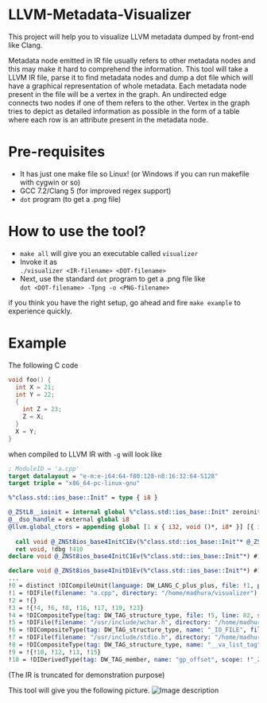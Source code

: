 # LLVM-Metadata-Visualizer
This project will help you to visualize LLVM metadata dumped by front-end like Clang. 

Metadata node emitted in IR file usually refers to other metadata nodes and this may make it hard to comprehend the information. This tool will take a LLVM IR file, parse it to find metadata nodes and dump a dot file which will have a graphical representation of whole metadata. Each metadata node present in the file will be a vertex in the graph. An undirected edge connects two nodes if one of them refers to the other. Vertex in the graph tries to depict as detailed information as possible in the form of a table where each row is an attribute present in the metadata node.


# Pre-requisites
* It has just one make file so Linux! (or Windows if you can run makefile with cygwin or so)
* GCC 7.2/Clang 5 (for improved regex support)
* `dot` program (to get a .png file)

# How to use the tool?
* `make all` will give you an executable called `visualizer`
* Invoke it as   
`./visualizer <IR-filename> <DOT-filename>`
* Next, use the standard `dot` program to get a .png file like     
`dot <DOT-filename> -Tpng -o <PNG-filename>`

if you think you have the right setup, go ahead and fire `make example` to experience quickly.

# Example
The following C code 

```C++
void foo() {
  int X = 21;
  int Y = 22;
  {
    int Z = 23;
    Z = X;
  }
  X = Y;
}
```
when compiled to LLVM IR with `-g` will look like 

```llvm
; ModuleID = 'a.cpp'
target datalayout = "e-m:e-i64:64-f80:128-n8:16:32:64-S128"
target triple = "x86_64-pc-linux-gnu"

%"class.std::ios_base::Init" = type { i8 }

@_ZStL8__ioinit = internal global %"class.std::ios_base::Init" zeroinitializer, align 1
@__dso_handle = external global i8
@llvm.global_ctors = appending global [1 x { i32, void ()*, i8* }] [{ i32, void ()*, i8* } { i32 65535, void ()* @_GLOBAL__sub_I_a.cpp, i8* null }]
                                                                                                                                                                              ; Function Attrs: uwtable                                                                                                                                                     define internal void @__cxx_global_var_init() #0 section ".text.startup" !dbg !37 {
  call void @_ZNSt8ios_base4InitC1Ev(%"class.std::ios_base::Init"* @_ZStL8__ioinit), !dbg !410                                                                                  %1 = call i32 @__cxa_atexit(void (i8*)* bitcast (void (%"class.std::ios_base::Init"*)* @_ZNSt8ios_base4InitD1Ev to void (i8*)*), i8* getelementptr inbounds (%"class.std::ios_base::Init", %"class.std::ios_base::Init"* @_ZStL8__ioinit, i32 0, i32 0), i8* @__dso_handle) #2, !dbg !411
  ret void, !dbg !410                                                                                                                                                         }                                                                                                                                                                             
declare void @_ZNSt8ios_base4InitC1Ev(%"class.std::ios_base::Init"*) #1

declare void @_ZNSt8ios_base4InitD1Ev(%"class.std::ios_base::Init"*) #1
...
!0 = distinct !DICompileUnit(language: DW_LANG_C_plus_plus, file: !1, producer: "clang version 3.8.0-2ubuntu4 (tags/RELEASE_380/final)", isOptimized: false, runtimeVersion: 0, emissionKind: 1, enums: !2, retainedTypes: !3, subprograms: !36, globals: !46, imports: !48)
!1 = !DIFile(filename: "a.cpp", directory: "/home/madhura/visualizer")
!2 = !{}
!3 = !{!4, !6, !8, !16, !17, !19, !23}
!4 = !DICompositeType(tag: DW_TAG_structure_type, file: !5, line: 82, size: 64, align: 32, flags: DIFlagFwdDecl, identifier: "_ZTS11__mbstate_t")
!5 = !DIFile(filename: "/usr/include/wchar.h", directory: "/home/madhura/visualizer")
!6 = !DICompositeType(tag: DW_TAG_structure_type, name: "_IO_FILE", file: !7, line: 44, flags: DIFlagFwdDecl, identifier: "_ZTS8_IO_FILE")
!7 = !DIFile(filename: "/usr/include/stdio.h", directory: "/home/madhura/visualizer")
!8 = !DICompositeType(tag: DW_TAG_structure_type, name: "__va_list_tag", file: !1, size: 192, align: 64, elements: !9, identifier: "_ZTS13__va_list_tag")
!9 = !{!10, !12, !13, !15}
!10 = !DIDerivedType(tag: DW_TAG_member, name: "gp_offset", scope: !"_ZTS13__va_list_tag", file: !1, baseType: !11, size: 32, align: 32)

```
(The IR is truncated for demonstration purpose)

This tool will give you the following picture.
![Image description](https://user-images.githubusercontent.com/4083456/33067905-a0085b78-ced5-11e7-8295-f1fef3648c0f.png)



